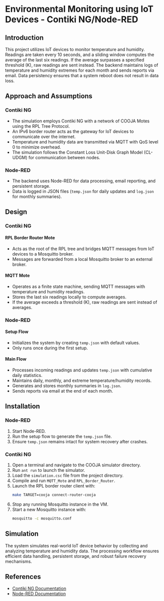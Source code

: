 # Environmental Monitoring using IoT Devices - Contiki NG/Node-RED

## Introduction
This project utilizes IoT devices to monitor temperature and humidity. Readings are taken every 10 seconds, and a sliding window computes the average of the last six readings. If the average surpasses a specified threshold (K), raw readings are sent instead. The backend maintains logs of temperature and humidity extremes for each month and sends reports via email. Data persistency ensures that a system reboot does not result in data loss.

## Approach and Assumptions
### Contiki NG
- The simulation employs Contiki NG with a network of COOJA Motes using the RPL Tree Protocol.
- An IPv6 border router acts as the gateway for IoT devices to communicate over the internet.
- Temperature and humidity data are transmitted via MQTT with QoS level 0 to minimize overhead.
- The simulation follows the Constant Loss Unit-Disk Graph Model (CL-UDGM) for communication between nodes.

### Node-RED
- The backend uses Node-RED for data processing, email reporting, and persistent storage.
- Data is logged in JSON files (`temp.json` for daily updates and `log.json` for monthly summaries).

## Design
### Contiki NG
#### RPL Border Router Mote
- Acts as the root of the RPL tree and bridges MQTT messages from IoT devices to a Mosquitto broker.
- Messages are forwarded from a local Mosquitto broker to an external broker.

#### MQTT Mote
- Operates as a finite state machine, sending MQTT messages with temperature and humidity readings.
- Stores the last six readings locally to compute averages.
- If the average exceeds a threshold (K), raw readings are sent instead of averages.

### Node-RED
#### Setup Flow
- Initializes the system by creating `temp.json` with default values.
- Only runs once during the first setup.

#### Main Flow
- Processes incoming readings and updates `temp.json` with cumulative daily statistics.
- Maintains daily, monthly, and extreme temperature/humidity records.
- Generates and stores monthly summaries in `log.json`.
- Sends reports via email at the end of each month.

## Installation
### Node-RED
1. Start Node-RED.
2. Run the setup flow to generate the `temp.json` file.
3. Ensure `temp.json` remains intact for system recovery after crashes.

### Contiki NG
1. Open a terminal and navigate to the COOJA simulator directory.
2. Run `ant run` to launch the simulator.
3. Load the `simulation.csc` file from the project directory.
4. Compile and run `MQTT_Mote` and `RPL_Border_Router`.
5. Launch the RPL border router client with:
   ```bash
   make TARGET=cooja connect-router-cooja
   ```
6. Stop any running Mosquitto instance in the VM.
7. Start a new Mosquitto instance with:
   ```bash
   mosquitto -c mosquitto.conf
   ```

## Simulation
The system simulates real-world IoT device behavior by collecting and analyzing temperature and humidity data. The processing workflow ensures efficient data handling, persistent storage, and robust failure recovery mechanisms.

## References
- [Contiki NG Documentation](https://github.com/contiki-ng/contiki-ng/wiki)
- [Node-RED Documentation](https://nodered.org/docs/)

